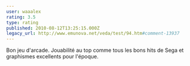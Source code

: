 ```yaml
---
user: waaalex
rating: 3.5
type: rating
published: 2010-08-12T13:25:15.000Z
legacy_url: http://www.emunova.net/veda/test/94.htm#comment-13937
---
```

Bon jeu d'arcade. Jouabilité au top comme tous les bons hits de Sega et graphismes excellents pour l'époque.